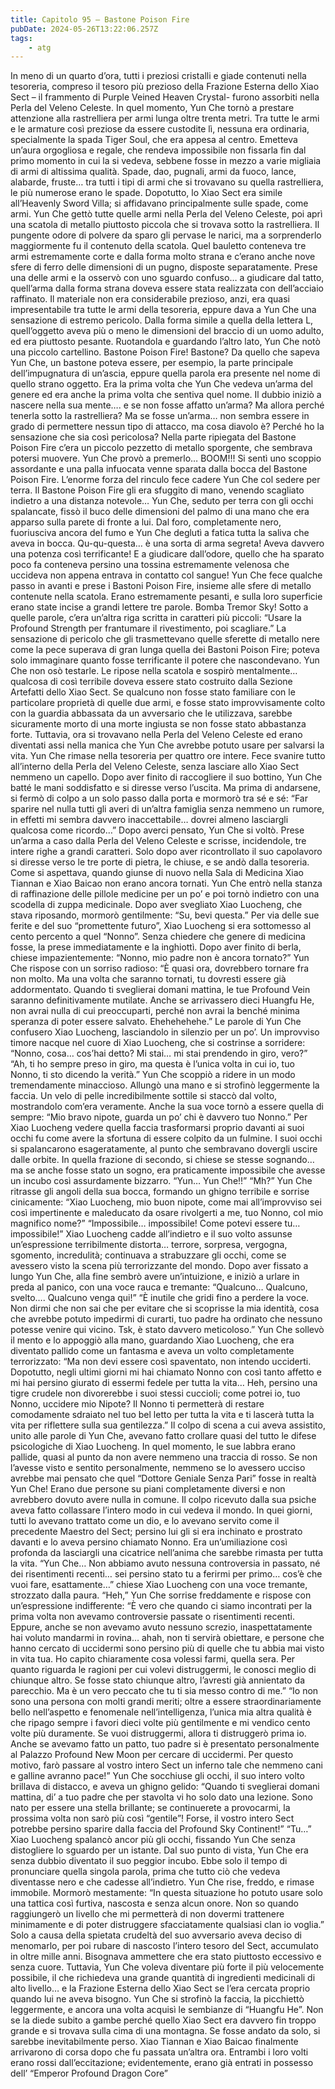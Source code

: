 ```yaml
---
title: Capitolo 95 – Bastone Poison Fire
pubDate: 2024-05-26T13:22:06.257Z
tags:
    - atg
---
```



In meno di un quarto d’ora, tutti i preziosi cristalli e giade contenuti nella tesoreria, compreso il tesoro più prezioso della Frazione Esterna dello Xiao Sect – il frammento di Purple Veined Heaven Crystal- furono assorbiti nella Perla del Veleno Celeste. In quel momento, Yun Che tornò a prestare attenzione alla rastrelliera per armi lunga oltre trenta metri. Tra tutte le armi e le armature così preziose da essere custodite lì, nessuna era ordinaria, specialmente la spada Tiger Soul, che era appesa al centro. Emetteva un’aura orgogliosa e regale, che rendeva impossibile non fissarla fin dal primo momento in cui la si vedeva, sebbene fosse in mezzo a varie migliaia di armi di altissima qualità.
Spade, dao, pugnali, armi da fuoco, lance, alabarde, fruste… tra tutti i tipi di armi che si trovavano su quella rastrelliera, le più numerose erano le spade. Dopotutto, lo Xiao Sect era simile all’Heavenly Sword Villa; si affidavano principalmente sulle spade, come armi. Yun Che gettò tutte quelle armi nella Perla del Veleno Celeste, poi aprì una scatola di metallo piuttosto piccola che si trovava sotto la rastrelliera. Il pungente odore di polvere da sparo gli pervase le narici, ma a sorprenderlo maggiormente fu il contenuto della scatola.
Quel bauletto conteneva tre armi estremamente corte e dalla forma molto strana e c’erano anche nove sfere di ferro delle dimensioni di un pugno, disposte separatamente. Prese una delle armi e la osservò con uno sguardo confuso… a giudicare dal tatto, quell’arma dalla forma strana doveva essere stata realizzata con dell’acciaio raffinato. Il materiale non era considerabile prezioso, anzi, era quasi impresentabile tra tutte le armi della tesoreria, eppure dava a Yun Che una sensazione di estremo pericolo. Dalla forma simile a quella della lettera L, quell’oggetto aveva più o meno le dimensioni del braccio di un uomo adulto, ed era piuttosto pesante.
Ruotandola e guardando l’altro lato, Yun Che notò una piccolo cartellino.
Bastone Poison Fire!
Bastone?
Da quello che sapeva Yun Che, un bastone poteva essere, per esempio, la parte principale dell’impugnatura di un’ascia, eppure quella parola era presente nel nome di quello strano oggetto. Era la prima volta che Yun Che vedeva un’arma del genere ed era anche la prima volta che sentiva quel nome. Il dubbio iniziò a nascere nella sua mente…. e se non fosse affatto un’arma? Ma allora perché tenerla sotto la rastrelliera? Ma se fosse un’arma… non sembra essere in grado di permettere nessun tipo di attacco, ma cosa diavolo è? Perché ho la sensazione che sia così pericolosa?
Nella parte ripiegata del Bastone Poison Fire c’era un piccolo pezzetto di metallo sporgente, che sembrava potersi muovere. Yun Che provò a premerlo…
BOOM!!!
Si sentì uno scoppio assordante e una palla infuocata venne sparata dalla bocca del Bastone Poison Fire. L’enorme forza del rinculo fece cadere Yun Che col sedere per terra. Il Bastone Poison Fire gli era sfuggito di mano, venendo scagliato indietro a una distanza notevole… Yun Che, seduto per terra con gli occhi spalancate, fissò il buco delle dimensioni del palmo di una mano che era apparso sulla parete di fronte a lui. Dal foro, completamente nero, fuoriusciva ancora del fumo e Yun Che deglutì a fatica tutta la saliva che aveva in bocca.
Qu-qu-questa… è una sorta di arma segreta! Aveva davvero una potenza così terrificante!
E a giudicare dall’odore, quello che ha sparato poco fa conteneva persino una tossina estremamente velenosa che uccideva non appena entrava in contatto col sangue!
Yun Che fece qualche passo in avanti e prese i Bastoni Poison Fire, insieme alle sfere di metallo contenute nella scatola. Erano estremamente pesanti, e sulla loro superficie erano state incise a grandi lettere tre parole.
Bomba Tremor Sky!
Sotto a quelle parole, c’era un’altra riga scritta in caratteri più piccoli: “Usare la Profound Strength per frantumare il rivestimento, poi scagliare.”
La sensazione di pericolo che gli trasmettevano quelle sferette di metallo nere come la pece superava di gran lunga quella dei Bastoni Poison Fire; poteva solo immaginare quanto fosse terrificante il potere che nascondevano. Yun Che non osò testarle. Le ripose nella scatola e sospirò mentalmente… qualcosa di così terribile doveva essere stato costruito dalla Sezione Artefatti dello Xiao Sect. Se qualcuno non fosse stato familiare con le particolare proprietà di quelle due armi, e fosse stato improvvisamente colto con la guardia abbassata da un avversario che le utilizzava, sarebbe sicuramente morto di una morte ingiusta se non fosse stato abbastanza forte.
Tuttavia, ora si trovavano nella Perla del Veleno Celeste ed erano diventati assi nella manica che Yun Che avrebbe potuto usare per salvarsi la vita.
Yun Che rimase nella tesoreria per quattro ore intere. Fece svanire tutto all’interno della Perla del Veleno Celeste, senza lasciare allo Xiao Sect nemmeno un capello. Dopo aver finito di raccogliere il suo bottino, Yun Che batté le mani soddisfatto e si diresse verso l’uscita. Ma prima di andarsene, si fermò di colpo a un solo passo dalla porta e mormorò tra sé e sé: “Far sparire nel nulla tutti gli averi di un’altra famiglia senza nemmeno un rumore, in effetti mi sembra davvero inaccettabile… dovrei almeno lasciargli qualcosa come ricordo…”
Dopo averci pensato, Yun Che si voltò. Prese un’arma a caso dalla Perla del Veleno Celeste e scrisse, incidendole, tre intere righe a grandi caratteri. Solo dopo aver ricontrollato il suo capolavoro si diresse verso le tre porte di pietra, le chiuse, e se andò dalla tesoreria.
Come si aspettava, quando giunse di nuovo nella Sala di Medicina Xiao Tiannan e Xiao Baicao non erano ancora tornati. Yun Che entrò nella stanza di raffinazione delle pillole medicine per un po’ e poi tornò indietro con una scodella di zuppa medicinale. Dopo aver svegliato Xiao Luocheng, che stava riposando, mormorò gentilmente: “Su, bevi questa.”
Per via delle sue ferite e del suo “promettente futuro”, Xiao Luocheng si era sottomesso al cento percento a quel “Nonno”. Senza chiedere che genere di medicina fosse, la prese immediatamente e la inghiottì. Dopo aver finito di berla, chiese impazientemente: “Nonno, mio padre non è ancora tornato?”
Yun Che rispose con un sorriso radioso: “È quasi ora, dovrebbero tornare fra non molto. Ma una volta che saranno tornati, tu dovresti essere già addormentato. Quando ti sveglierai domani mattina, le tue Profound Vein saranno definitivamente mutilate. Anche se arrivassero dieci Huangfu He, non avrai nulla di cui preoccuparti, perché non avrai la benché minima speranza di poter essere salvato. Ehehehehehe.”
Le parole di Yun Che confusero Xiao Luocheng, lasciandolo in silenzio per un po’. Un improvviso timore nacque nel cuore di Xiao Luocheng, che si costrinse a sorridere: “Nonno, cosa… cos’hai detto? Mi stai… mi stai prendendo in giro, vero?”
“Ah, ti ho sempre preso in giro, ma questa è l’unica volta in cui io, tuo Nonno, ti sto dicendo la verità.” Yun Che scoppiò a ridere in un modo tremendamente minaccioso. Allungò una mano e si strofinò leggermente la faccia. Un velo di pelle incredibilmente sottile si staccò dal volto, mostrandolo com’era veramente. Anche la sua voce tornò a essere quella di sempre: “Mio bravo nipote, guarda un po’ chi è davvero tuo Nonno.”
Per Xiao Luocheng vedere quella faccia trasformarsi proprio davanti ai suoi occhi fu come avere la sfortuna di essere colpito da un fulmine. I suoi occhi si spalancarono esageratamente, al punto che sembravano dovergli uscire dalle orbite. In quella frazione di secondo, si chiese se stesse sognando… ma se anche fosse stato un sogno, era praticamente impossibile che avesse un incubo così assurdamente bizzarro.
“Yun… Yun Che!!”
“Mh?” Yun Che ritrasse gli angoli della sua bocca, formando un ghigno terribile e sorrise cinicamente: “Xiao Luocheng, mio buon nipote, come mai all’improvviso sei così impertinente e maleducato da osare rivolgerti a me, tuo Nonno, col mio magnifico nome?”
“Impossibile… impossibile! Come potevi essere tu… impossibile!” Xiao Luocheng cadde all’indietro e il suo volto assunse un’espressione terribilmente distorta… terrore, sorpresa, vergogna, sgomento, incredulità; continuava a strabuzzare gli occhi, come se avessero visto la scena più terrorizzante del mondo. Dopo aver fissato a lungo Yun Che, alla fine sembrò avere un’intuizione, e iniziò a urlare in preda al panico, con una voce rauca e tremante: “Qualcuno… Qualcuno, svelto…. Qualcuno venga qui!”
“È inutile che gridi fino a perdere la voce. Non dirmi che non sai che per evitare che si scoprisse la mia identità, cosa che avrebbe potuto impedirmi di curarti, tuo padre ha ordinato che nessuno potesse venire qui vicino. Tsk, è stato davvero meticoloso.” Yun Che sollevò il mento e lo appoggiò alla mano, guardando Xiao Luocheng, che era diventato pallido come un fantasma e aveva un volto completamente terrorizzato: “Ma non devi essere così spaventato, non intendo ucciderti. Dopotutto, negli ultimi giorni mi hai chiamato Nonno con così tanto affetto e mi hai persino giurato di essermi fedele per tutta la vita… Heh, persino una tigre crudele non divorerebbe i suoi stessi cuccioli; come potrei io, tuo Nonno, uccidere mio Nipote? Il Nonno ti permetterà di restare comodamente sdraiato nel tuo bel letto per tutta la vita e ti lascerà tutta la vita per riflettere sulla sua gentilezza.”
Il colpo di scena a cui aveva assistito, unito alle parole di Yun Che, avevano fatto crollare quasi del tutto le difese psicologiche di Xiao Luocheng. In quel momento, le sue labbra erano pallide, quasi al punto da non avere nemmeno una traccia di rosso. Se non l’avesse visto e sentito personalmente, nemmeno se lo avessero ucciso avrebbe mai pensato che quel “Dottore Geniale Senza Pari” fosse in realtà Yun Che! Erano due persone su piani completamente diversi e non avrebbero dovuto avere nulla in comune. Il colpo ricevuto dalla sua psiche aveva fatto collassare l’intero modo in cui vedeva il mondo. In quei giorni, tutti lo avevano trattato come un dio, e lo avevano servito come il precedente Maestro del Sect; persino lui gli si era inchinato e prostrato davanti e lo aveva persino chiamato Nonno. Era un’umiliazione così profonda da lasciargli una cicatrice nell’anima che sarebbe rimasta per tutta la vita.
“Yun Che… Non abbiamo avuto nessuna controversia in passato, né dei risentimenti recenti… sei persino stato tu a ferirmi per primo… cos’è che vuoi fare, esattamente…” chiese Xiao Luocheng con una voce tremante, strozzato dalla paura.
“Heh,” Yun Che sorrise freddamente e rispose con un’espressione indifferente: “È vero che quando ci siamo incontrati per la prima volta non avevamo controversie passate o risentimenti recenti. Eppure, anche se non avevamo avuto nessuno screzio, inaspettatamente hai voluto mandarmi in rovina… ahah, non ti servirà obiettare, e persone che hanno cercato di uccidermi sono persino più di quelle che tu abbia mai visto in vita tua. Ho capito chiaramente cosa volessi farmi, quella sera. Per quanto riguarda le ragioni per cui volevi distruggermi, le conosci meglio di chiunque altro. Se fosse stato chiunque altro, l’avresti già annientato da parecchio. Ma è un vero peccato che tu ti sia messo contro di me.”
“Io non sono una persona con molti grandi meriti; oltre a essere straordinariamente bello nell’aspetto e fenomenale nell’intelligenza, l’unica mia altra qualità è che ripago sempre i favori dieci volte più gentilmente e mi vendico cento volte più duramente. Se vuoi distruggermi, allora ti distruggerò prima io. Anche se avevamo fatto un patto, tuo padre si è presentato personalmente al Palazzo Profound New Moon per cercare di uccidermi. Per questo motivo, farò passare al vostro intero Sect un inferno tale che nemmeno cani e galline avranno pace!”
Yun Che socchiuse gli occhi, il suo intero volto brillava di distacco, e aveva un ghigno gelido: “Quando ti sveglierai domani mattina, di’ a tuo padre che per stavolta vi ho solo dato una lezione. Sono nato per essere una stella brillante; se continuerete a provocarmi, la prossima volta non sarò più così “gentile”! Forse, il vostro intero Sect potrebbe persino sparire dalla faccia del Profound Sky Continent!”
“Tu…” Xiao Luocheng spalancò ancor più gli occhi, fissando Yun Che senza distogliere lo sguardo per un istante. Dal suo punto di vista, Yun Che era senza dubbio diventato il suo peggior incubo. Ebbe solo il tempo di pronunciare quella singola parola, prima che tutto ciò che vedeva diventasse nero e che cadesse all’indietro.
Yun Che rise, freddo, e rimase immobile. Mormorò mestamente: “In questa situazione ho potuto usare solo una tattica così furtiva, nascosta e senza alcun onore. Non so quando raggiungerò un livello che mi permetterà di non dovermi trattenere minimamente e di poter distruggere sfacciatamente qualsiasi clan io voglia.”
Solo a causa della spietata crudeltà del suo avversario aveva deciso di menomarlo, per poi rubare di nascosto l’intero tesoro del Sect, accumulato in oltre mille anni. Bisognava ammettere che era stato piuttosto eccessivo e senza cuore. Tuttavia, Yun Che voleva diventare più forte il più velocemente possibile, il che richiedeva una grande quantità di ingredienti medicinali di alto livello… e la Frazione Esterna dello Xiao Sect se l’era cercata proprio quando lui ne aveva bisogno.
Yun Che si strofinò la faccia, la picchiettò leggermente, e ancora una volta acquisì le sembianze di “Huangfu He”. Non se la diede subito a gambe perché quello Xiao Sect era davvero fin troppo grande e si trovava sulla cima di una montagna. Se fosse andato da solo, si sarebbe inevitabilmente perso.
Xiao Tiannan e Xiao Baicao finalmente arrivarono di corsa dopo che fu passata un’altra ora. Entrambi i loro volti erano rossi dall’eccitazione; evidentemente, erano già entrati in possesso dell’ “Emperor Profound Dragon Core”



